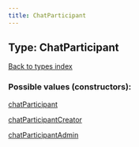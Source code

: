```yaml
---
title: ChatParticipant
---
```

## Type: ChatParticipant  
[Back to types index](index.md)



### Possible values (constructors):

[chatParticipant](../constructors/chatParticipant.md)  

[chatParticipantCreator](../constructors/chatParticipantCreator.md)  

[chatParticipantAdmin](../constructors/chatParticipantAdmin.md)  

